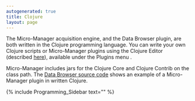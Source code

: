 ```yaml
---
autogenerated: true
title: Clojure
layout: page
---
```


The Micro-Manager acquisition engine, and the Data Browser plugin, are
both written in the Clojure programming language. You can write your own
Clojure scripts or Micro-Manager plugins using the Clojure Editor
(described [here](https://github.com/arthuredelstein/clooj)), available
under the Plugins menu .

Micro-Manager includes jars for the Clojure Core and Clojure Contrib on
the class path. The [Data Browser source
code](https://valelab.ucsf.edu/trac/micromanager/browser/plugins/DataBrowser/src/org/micromanager/browser)
shows an example of a Micro-Manager plugin in written Clojure.

{% include Programming_Sidebar text="" %}
